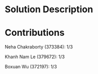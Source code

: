 # Solution Description



# Contributions

Neha Chakraborty (373384): 1/3

Khanh Nam Le (379672): 1/3

Boxuan Wu (372197): 1/3 